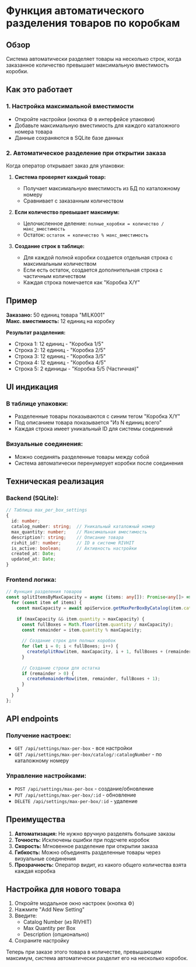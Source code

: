 # Функция автоматического разделения товаров по коробкам

## Обзор
Система автоматически разделяет товары на несколько строк, когда заказанное количество превышает максимальную вместимость коробки.

## Как это работает

### 1. Настройка максимальной вместимости
- Откройте настройки (кнопка ⚙️ в интерфейсе упаковки)
- Добавьте максимальную вместимость для каждого каталожного номера товара
- Данные сохраняются в SQLite базе данных

### 2. Автоматическое разделение при открытии заказа
Когда оператор открывает заказ для упаковки:

1. **Система проверяет каждый товар:**
   - Получает максимальную вместимость из БД по каталожному номеру
   - Сравнивает с заказанным количеством

2. **Если количество превышает максимум:**
   - Целочисленное деление: `полные_коробки = количество / макс_вместимость`
   - Остаток: `остаток = количество % макс_вместимость`
   
3. **Создание строк в таблице:**
   - Для каждой полной коробки создается отдельная строка с максимальным количеством
   - Если есть остаток, создается дополнительная строка с частичным количеством
   - Каждая строка помечается как "Коробка X/Y"

## Пример

**Заказано:** 50 единиц товара "MILK001"  
**Макс. вместимость:** 12 единиц на коробку

**Результат разделения:**
- Строка 1: 12 единиц - "Коробка 1/5"
- Строка 2: 12 единиц - "Коробка 2/5"
- Строка 3: 12 единиц - "Коробка 3/5"
- Строка 4: 12 единиц - "Коробка 4/5"
- Строка 5: 2 единицы - "Коробка 5/5 (Частичная)"

## UI индикация

### В таблице упаковки:
- Разделенные товары показываются с синим тегом "Коробка X/Y"
- Под описанием товара показывается "Из N единиц всего"
- Каждая строка имеет уникальный ID для системы соединений

### Визуальные соединения:
- Можно соединять разделенные товары между собой
- Система автоматически перенумерует коробки после соединения

## Техническая реализация

### Backend (SQLite):
```typescript
// Таблица max_per_box_settings
{
  id: number;
  catalog_number: string;  // Уникальный каталожный номер
  max_quantity: number;    // Максимальная вместимость
  description?: string;    // Описание товара
  rivhit_id?: number;      // ID в системе RIVHIT
  is_active: boolean;      // Активность настройки
  created_at: Date;
  updated_at: Date;
}
```

### Frontend логика:
```typescript
// Функция разделения товаров
const splitItemsByMaxCapacity = async (items: any[]): Promise<any[]> => {
  for (const item of items) {
    const maxCapacity = await apiService.getMaxPerBoxByCatalog(item.catalog_number);
    
    if (maxCapacity && item.quantity > maxCapacity) {
      const fullBoxes = Math.floor(item.quantity / maxCapacity);
      const remainder = item.quantity % maxCapacity;
      
      // Создание строк для полных коробок
      for (let i = 0; i < fullBoxes; i++) {
        createSplitRow(item, maxCapacity, i + 1, fullBoxes + (remainder > 0 ? 1 : 0));
      }
      
      // Создание строки для остатка
      if (remainder > 0) {
        createRemainderRow(item, remainder, fullBoxes + 1);
      }
    }
  }
};
```

## API endpoints

### Получение настроек:
- `GET /api/settings/max-per-box` - все настройки
- `GET /api/settings/max-per-box/catalog/:catalogNumber` - по каталожному номеру

### Управление настройками:
- `POST /api/settings/max-per-box` - создание/обновление
- `PUT /api/settings/max-per-box/:id` - обновление
- `DELETE /api/settings/max-per-box/:id` - удаление

## Преимущества

1. **Автоматизация:** Не нужно вручную разделять большие заказы
2. **Точность:** Исключены ошибки при подсчете коробок
3. **Скорость:** Мгновенное разделение при открытии заказа
4. **Гибкость:** Можно объединять разделенные товары через визуальные соединения
5. **Прозрачность:** Оператор видит, из какого общего количества взята каждая коробка

## Настройка для нового товара

1. Откройте модальное окно настроек (кнопка ⚙️)
2. Нажмите "Add New Setting"
3. Введите:
   - Catalog Number (из RIVHIT)
   - Max Quantity per Box
   - Description (опционально)
4. Сохраните настройку

Теперь при заказе этого товара в количестве, превышающем максимум, система автоматически разделит его на несколько коробок.